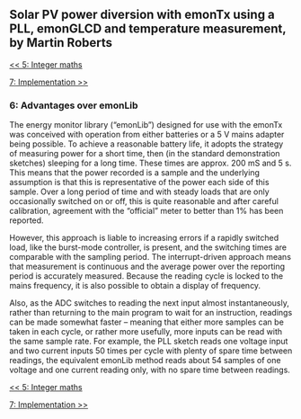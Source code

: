 ## Solar PV power diversion with emonTx using a PLL, emonGLCD and temperature measurement, by Martin Roberts

[<< 5: Integer maths](/emon/pvdiversion/pll/integermaths)

[7: Implementation >>](/emon/pvdiversion/pll/implementation)

### 6: Advantages over emonLib

The energy monitor library (“emonLib”) designed for use with the emonTx was conceived with operation from either batteries or a 5 V mains adapter being possible. To achieve a reasonable battery life, it adopts the strategy of measuring power for a short time, then (in the standard demonstration sketches) sleeping for a long time. These times are approx. 200 mS and 5 s. This means that the power recorded is a sample and the underlying assumption is that this is representative of the power each side of this sample. Over a long period of time and with steady loads that are only occasionally switched on or off, this is quite reasonable and after careful calibration, agreement with the “official” meter to better than 1% has been reported.

However, this approach is liable to increasing errors if a rapidly switched load, like the burst-mode controller, is present, and the switching times are comparable with the sampling period. The interrupt-driven approach means that measurement is continuous and the average power over the reporting period is accurately measured. Because the reading cycle is locked to the mains frequency, it is also possible to obtain a display of frequency.

Also, as the ADC switches to reading the next input almost instantaneously, rather than returning to the main program to wait for an instruction, readings can be made somewhat faster – meaning that either more samples can be taken in each cycle, or rather more usefully, more inputs can be read with the same sample rate. For example, the PLL sketch reads one voltage input and two current inputs 50 times per cycle with plenty of spare time between readings, the equivalent emonLib method reads about 54 samples of one voltage and one current reading only, with no spare time between readings.

[<< 5: Integer maths](/emon/pvdiversion/pll/integermaths)

[7: Implementation >>](/emon/pvdiversion/pll/implementation)

